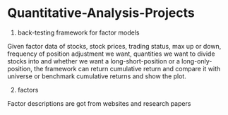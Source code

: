 # Quantitative-Analysis-Projects
1. back-testing framework for factor models

Given factor data of stocks, stock prices, trading status, max up or down, frequency of position adjustment we want, quantities we want to divide stocks into and whether we want a long-short-position or a long-only-position, the framework can return cumulative return and compare it with universe or benchmark cumulative returns and show the plot.

2. factors

Factor descriptions are got from websites and research papers
